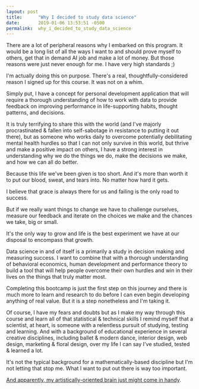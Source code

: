```yaml
---
layout: post
title:      "Why I decided to study data science"
date:       2019-01-06 13:53:51 -0500
permalink:  why_i_decided_to_study_data_science
---
```


There are a lot of peripheral reasons why I embarked on this program. It would be a long list of all the ways I want to and should prove myself to others, get that in demand AI job and make a lot of money. But those reasons were just never enough for me. I have very high standards ;)

I'm actually doing this on purpose. There's a real, thoughtfully-considered reason I signed up for this course. It was not on a whim.

Simply put, I have a concept for personal development application that will require a thorough understanding of how to work with data to provide feedback on improving performance in life-supporting habits, thought patterns, and decisions.

It is truly terrifying to share this with the world (and I've majorly procrastinated & fallen into self-sabotage in resistance to putting it out there), but as someone who works daily to overcome potentially debilitating mental health hurdles so that I can not only survive in this world, but thrive and make a positive impact on others, I have a strong interest in understanding why we do the things we do, make the decisions we make, and how we can all do better.

Because this life we've been given is too short. And it's more than worth it to put our blood, sweat, and tears into. No matter how hard it gets.

I believe that grace is always there for us and failing is the only road to success.

But if we really want things to change we have to challenge ourselves, measure our feedback and iterate on the choices we make and the chances we take, big or small.

It's the only way to grow and life is the best experiment we have at our disposal to encompass that growth. 

Data science in and of itself is a primarily a study in decision making and measuring success. I want to combine that with a thorough understanding of behavioral economics, human development and performance theory to build a tool that will help people overcome their own hurdles and win in their lives on the things that truly matter most.

Completing this bootcamp is just the first step on this journey and there is much more to learn and research to do before I can even begin developing anything of real value. But it is a step nonetheless and I'm taking it.

Of course, I have my fears and doubts but as I make my way through this course and learn all of that statistical & technical skills I remind myself that a scientist, at heart, is someone with a relentless pursuit of studying, testing and learning. And with a background of educational experience in several creative disciplines, including ballet & modern dance, interior design, web design, marketing & floral design, over my life I can say I've studied, tested & learned a lot.

It's not the typical background for a mathematically-based discipline but I'm not letting that stop me. What I want to put out there is way too important.

[And apparently, my artistically-oriented brain just might come in handy](https://youtu.be/qrhRfPY4F4w).

